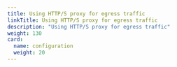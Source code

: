 ```yaml
---
title: Using HTTP/S proxy for egress traffic
linkTitle: Using HTTP/S proxy for egress traffic
description: "Using HTTP/S proxy for egress traffic"
weight: 130
card:
  name: configuration
  weight: 20
---
```


